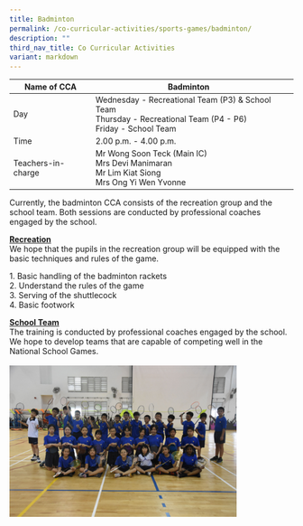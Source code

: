 ```yaml
---
title: Badminton
permalink: /co-curricular-activities/sports-games/badminton/
description: ""
third_nav_title: Co Curricular Activities
variant: markdown
---
```

|Name of CCA|Badminton|  |
| -------- | ------- | --------------- |
|Day | Wednesday - Recreational Team (P3) &amp; School Team<br>Thursday - Recreational Team (P4 - P6)<br>Friday - School Team
| Time |2.00 p.m. - 4.00 p.m. 
|Teachers-in-charge |Mr Wong Soon Teck (Main IC)<br>Mrs Devi Manimaran<br> Mr Lim Kiat Siong <br>Mrs Ong Yi Wen Yvonne


<p style="box-sizing: inherit; font-size: 1em;">Currently, the badminton CCA consists of the recreation group and the school team. Both sessions are conducted by professional coaches engaged by the school.</p><p style="box-sizing: inherit; font-size: 1em;"><strong style="box-sizing: inherit; font-weight: 700;"><u style="box-sizing: inherit;">Recreation<br style="box-sizing: inherit;"></u></strong>We hope that the pupils in the recreation group will be equipped with the basic techniques and rules of the game.</p><p style="box-sizing: inherit; font-size: 1em;">1. Basic handling of the badminton rackets<br>2. Understand the rules of the game<br>3. Serving of the shuttlecock<br>4. Basic footwork</p><p style="box-sizing: inherit; font-size: 1em;"><strong style="box-sizing: inherit; font-weight: 700;"><u style="box-sizing: inherit;">School Team<br style="box-sizing: inherit;"></u></strong>The training is conducted by professional coaches engaged by the school. We hope to develop teams that are capable of competing well in the National School Games.
<br><br>
		<img src="/images/CoCurricularActivities/Badminton/Badminton_2024.jpg" style="width:80%"></p>
